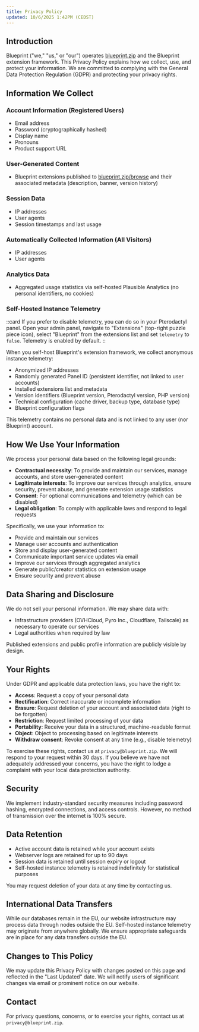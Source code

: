 ```yaml
---
title: Privacy Policy
updated: 10/6/2025 1:42PM (CEDST)
---
```


## Introduction

Blueprint ("we," "us," or "our") operates [blueprint.zip](/) and the Blueprint extension framework. This Privacy Policy explains how we collect, use, and protect your information. We are committed to complying with the General Data Protection Regulation (GDPR) and protecting your privacy rights.

## Information We Collect

### Account Information (Registered Users)

- Email address
- Password (cryptographically hashed)
- Display name
- Pronouns
- Product support URL

### User-Generated Content

- Blueprint extensions published to [blueprint.zip/browse](/browse) and their associated metadata (description, banner, version history)

### Session Data

- IP addresses
- User agents
- Session timestamps and last usage

### Automatically Collected Information (All Visitors)

- IP addresses
- User agents

### Analytics Data

- Aggregated usage statistics via self-hosted Plausible Analytics (no personal identifiers, no cookies)

### Self-Hosted Instance Telemetry

::card
If you prefer to disable telemetry, you can do so in your Pterodactyl panel. Open your admin panel, navigate to "Extensions" (top-right puzzle piece icon), select "Blueprint" from the extensions list and set `telemetry` to `false`. Telemetry is enabled by default.
::

When you self-host Blueprint's extension framework, we collect anonymous instance telemetry:

- Anonymized IP addresses
- Randomly generated Panel ID (persistent identifier, not linked to user accounts)
- Installed extensions list and metadata
- Version identifiers (Blueprint version, Pterodactyl version, PHP version)
- Technical configuration (cache driver, backup type, database type)
- Blueprint configuration flags

This telemetry contains no personal data and is not linked to any user (nor Blueprint) account.

## How We Use Your Information

We process your personal data based on the following legal grounds:

- **Contractual necessity**: To provide and maintain our services, manage accounts, and store user-generated content
- **Legitimate interests**: To improve our services through analytics, ensure security, prevent abuse, and generate extension usage statistics
- **Consent**: For optional communications and telemetry (which can be disabled)
- **Legal obligation**: To comply with applicable laws and respond to legal requests

Specifically, we use your information to:

- Provide and maintain our services
- Manage user accounts and authentication
- Store and display user-generated content
- Communicate important service updates via email
- Improve our services through aggregated analytics
- Generate public/creator statistics on extension usage
- Ensure security and prevent abuse

## Data Sharing and Disclosure

We do not sell your personal information. We may share data with:

- Infrastructure providers (OVHCloud, Pyro Inc., Cloudflare, Tailscale) as necessary to operate our services
- Legal authorities when required by law

Published extensions and public profile information are publicly visible by design.

## Your Rights

Under GDPR and applicable data protection laws, you have the right to:

- **Access**: Request a copy of your personal data
- **Rectification**: Correct inaccurate or incomplete information
- **Erasure**: Request deletion of your account and associated data (right to be forgotten)
- **Restriction**: Request limited processing of your data
- **Portability**: Receive your data in a structured, machine-readable format
- **Object**: Object to processing based on legitimate interests
- **Withdraw consent**: Revoke consent at any time (e.g., disable telemetry)

To exercise these rights, contact us at `privacy@blueprint.zip`. We will respond to your request within 30 days. If you believe we have not adequately addressed your concerns, you have the right to lodge a complaint with your local data protection authority.

## Security

We implement industry-standard security measures including password hashing, encrypted connections, and access controls. However, no method of transmission over the internet is 100% secure.

## Data Retention

- Active account data is retained while your account exists
- Webserver logs are retained for up to 90 days
- Session data is retained until session expiry or logout
- Self-hosted instance telemetry is retained indefinitely for statistical purposes

You may request deletion of your data at any time by contacting us.

## International Data Transfers

While our databases remain in the EU, our website infrastructure may process data through nodes outside the EU. Self-hosted instance telemetry may originate from anywhere globally. We ensure appropriate safeguards are in place for any data transfers outside the EU.

## Changes to This Policy

We may update this Privacy Policy with changes posted on this page and reflected in the "Last Updated" date. We will notify users of significant changes via email or prominent notice on our website.

## Contact

For privacy questions, concerns, or to exercise your rights, contact us at `privacy@blueprint.zip`.
